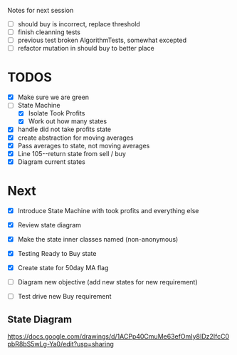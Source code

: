 Notes for next session
 - [ ] should buy is incorrect, replace threshold
 - [ ] finish cleanning tests
 - [ ] previous test broken AlgorithmTests, somewhat excepted
 - [ ] refactor mutation in should buy to better place

# TODOS

- [x] Make sure we are green
- [ ] State Machine
  - [x] Isolate Took Profits
  - [x] Work out how many states
- [x] handle did not take profits state
- [x] create abstraction for moving averages
- [x] Pass averages to state, not moving averages
- [x] Line 105--return state from sell / buy 
- [X] Diagram current states

# Next

- [x] Introduce State Machine with took profits and everything else
- [x] Review state diagram
- [x] Make the state inner classes named (non-anonymous) 
- [X] Testing Ready to Buy state
- [x] Create state for 50day MA flag
- [ ] Diagram new objective (add new states for new requirement)
- [ ] Test drive new Buy requirement


## State Diagram
https://docs.google.com/drawings/d/1ACPp40CmuMe63efOmIy8IDz2IfcC0pbR8bS5wLg-Ya0/edit?usp=sharing


